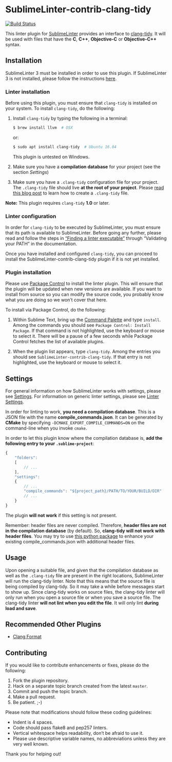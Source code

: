 SublimeLinter-contrib-clang-tidy
================================

[![Build Status](https://travis-ci.org/rwols/SublimeLinter-contrib-clang-tidy.svg?branch=master)](https://travis-ci.org/rwols/SublimeLinter-contrib-clang-tidy)

This linter plugin for [SublimeLinter][docs] provides an interface to [clang-tidy][clang-tidy]. It will be used with files that have the __C__, __C++__, __Objective-C__ or __Objective-C++__ syntax.

## Installation
SublimeLinter 3 must be installed in order to use this plugin. If SublimeLinter 3 is not installed, please follow the instructions [here][installation].

### Linter installation
Before using this plugin, you must ensure that `clang-tidy` is installed on your system. To install `clang-tidy`, do the following:

1. Install `clang-tidy` by typing the following in a terminal:

    ```bash
    $ brew install llvm  # OSX
    ```

   or:

    ```bash
    $ sudo apt install clang-tidy  # Ubuntu 16.04
    ```

   This plugin is untested on Windows.

2. Make sure you have a **compilation database** for your project (see the
   section *Settings*)

3. Make sure you have a `.clang-tidy` configuration file for your project.
   The `.clang-tidy` file should live **at the root of your project**. Please
   [read this blog post](http://www.labri.fr/perso/fleury/posts/programming/using-clang-tidy-and-clang-format.html) to learn how to create a `.clang-tidy`
   file.

**Note:** This plugin requires `clang-tidy` __1.0__ or later.

### Linter configuration
In order for `clang-tidy` to be executed by SublimeLinter, you must ensure that its path is available to SublimeLinter. Before going any further, please read and follow the steps in [“Finding a linter executable”][linter-finding] through “Validating your PATH” in the documentation.

Once you have installed and configured `clang-tidy`, you can proceed to install the SublimeLinter-contrib-clang-tidy plugin if it is not yet installed.

### Plugin installation
Please use [Package Control][pc] to install the linter plugin. This will ensure that the plugin will be updated when new versions are available. If you want to install from source so you can modify the source code, you probably know what you are doing so we won’t cover that here.

To install via Package Control, do the following:

1. Within Sublime Text, bring up the [Command Palette][cmd] and type `install`. Among the commands you should see `Package Control: Install Package`. If that command is not highlighted, use the keyboard or mouse to select it. There will be a pause of a few seconds while Package Control fetches the list of available plugins.

1. When the plugin list appears, type `clang-tidy`. Among the entries you should see `SublimeLinter-contrib-clang-tidy`. If that entry is not highlighted, use the keyboard or mouse to select it.

## Settings
For general information on how SublimeLinter works with settings, please see [Settings][settings]. For information on generic linter settings, please see [Linter Settings][linter-settings].

In order for linting to work, **you need a compilation database**. This is a JSON
file with the name **compile_commands.json**. It can be generated by **CMake**
by specifying `-DCMAKE_EXPORT_COMPILE_COMMANDS=ON` on the command-line when
you invoke `cmake`.

In order to let this plugin know where the compilation database is, **add the
following entry to your `.sublime-project`**:

```javascript
{
    "folders":
    [
        // ...
    ],
    "settings":
    {
        // ...
        "compile_commands": "${project_path}/PATH/TO/YOUR/BUILD/DIR"
        // ...
    }
}
```
The plugin **will not work** if this setting is not present.

Remember: header files are never compiled. Therefore, **header files are not
in the compilation database** (by default). So, **clang-tidy will not work with
header files**. You may try to use [this python package][compdb] to enhance your existing compile_commands.json with additional header files.

## Usage
Upon opening a suitable file, and given that the compilation database as well
as the `.clang-tidy` file are present in the right locations, SublimeLinter
will run the clang-tidy linter. Note that this means that the source file is
being compiled by clang-tidy. So it may take a while before messages start to
show up.
Since clang-tidy works on source files, the clang-tidy linter will only run when
you open a source file or when you save a source file. The clang-tidy linter
**will not lint when you edit the file**. It will only lint **during load and
save**.

## Recommended Other Plugins
- [Clang Format](https://packagecontrol.io/packages/Clang%20Format)

## Contributing
If you would like to contribute enhancements or fixes, please do the following:

1. Fork the plugin repository.
1. Hack on a separate topic branch created from the latest `master`.
1. Commit and push the topic branch.
1. Make a pull request.
1. Be patient.  ;-)

Please note that modifications should follow these coding guidelines:

- Indent is 4 spaces.
- Code should pass flake8 and pep257 linters.
- Vertical whitespace helps readability, don’t be afraid to use it.
- Please use descriptive variable names, no abbreviations unless they are very well known.

Thank you for helping out!

[clang-tidy]: http://clang.llvm.org/extra/clang-tidy
[compdb]: https://github.com/Sarcasm/compdb
[docs]: http://sublimelinter.readthedocs.org
[installation]: http://sublimelinter.readthedocs.org/en/latest/installation.html
[locating-executables]: http://sublimelinter.readthedocs.org/en/latest/usage.html#how-linter-executables-are-located
[pc]: https://sublime.wbond.net/installation
[linter-finding]: http://sublimelinter.readthedocs.org/en/latest/troubleshooting.html#finding-a-linter-executable
[cmd]: http://docs.sublimetext.info/en/sublime-text-3/extensibility/command_palette.html
[settings]: http://sublimelinter.readthedocs.org/en/latest/settings.html
[linter-settings]: http://sublimelinter.readthedocs.org/en/latest/linter_settings.html
[inline-settings]: http://sublimelinter.readthedocs.org/en/latest/settings.html#inline-settings
